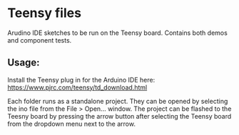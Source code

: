 # Teensy files
Arudino IDE sketches to be run on the Teensy board. Contains both demos and component tests.

## Usage:
Install the Teensy plug in for the Arduino IDE here:
https://www.pjrc.com/teensy/td_download.html

Each folder runs as a standalone project. They can be opened by selecting the ino file from the File > Open... window. The project can be flashed to the Teesny board by pressing the arrow button after selecting the Teensy board from the dropdown menu next to the arrow.
